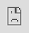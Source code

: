 ```yaml
---
title: 我们的历史
layout: subpage
---
```


### 1995–1998 胚胎初成 
<hr>
渥太华国语宣道会成立于1995年9月10日。首任主任牧师张福成牧师于母会渥太华华人宣道会开始国语事工，1995年正式设立新堂渥太华国语宣道会。
&nbsp;
&nbsp;
{% include image_history.html url='/img/history/h1.jpg' description="1995年9月国宣在圣公会第一次主日崇拜" %}


### 1998–2000 初步成长 
<hr>
1998年简国庆牧师兼任宣道会顾问牧师，义务至国宣讲道主持圣餐。 
&nbsp;
&nbsp;
{% include image_history.html url='/img/history/h2.jpg' description='简国庆牧师（顾问牧师）及会友' %}

### 2001–2014 健壮成长 
<hr>
2001-2004年黄沐明牧师担任主任牧师。教会小组迅速增长，学生事工兴旺，教会祷告会人数，主日学人数大大增加。
&nbsp;
&nbsp;
{% include image_history.html url='/img/history/h3.jpg' description='黄沐明牧师（主任牧师）及师母' %}
&nbsp;
&nbsp;

2004 – 2006年谢逸牧师担任主任牧师。教会大力扩展校园事工、东区福音事工、英语事工和建堂事工。谢牧师现任恒爱堂主任牧师。
&nbsp;
&nbsp;
{% include image_history.html url='/img/history/h4.jpg' description='谢逸牧师（主任牧师）' %}
&nbsp;
&nbsp;

2008年陈明道牧师正式在国语宣道会牧会至今。陈牧师原在国语宣道会洗受信主, 2003年受神呼召献身，进神学院学习毕业后回到母会服事。
&nbsp;
&nbsp;
{% include image_history.html url='/img/history/h5.jpg' description='陈明道牧师（主任牧师）师母' %}

&nbsp;
&nbsp;

2009-2014年随着儿童人数增长，装备家长和培训儿童主日学老师为国宣事工当务之急。林有基传道夫妇加入事奉行列，林传道担任英文堂讲员，致力于儿童事工，并协助教会训练儿童主日学师资。
&nbsp;
&nbsp;
{% include image_history.html url='/img/history/h6.jpg' description='林有基牧师（英语及儿童事工牧师）师母与青少年' %}
&nbsp;
&nbsp;
<br>
<br>
2009年国宣与东门宣道会开始进行英语青年联合事工。东门宣道会Chris牧师参与并负责带领青年团契并担任国宣英语堂崇拜讲员直至2014年。
&nbsp;
&nbsp;
{% include image_history.html url='/img/history/h7.jpg' description='Chris Bebbington（英语青年牧师）与家人' %}
&nbsp;
&nbsp;

### 2013-2014 建造家园
<hr>
2007年东门宣道会主任牧师Pastor Bill Buitenwerf提出建立国际小区宣道会（International Community of Alliance Churches）的异象(当时东门宣道会已有菲律宾语主日崇拜、阿拉伯语及西班牙语的祷告会)，主动提供免费土地给予渥太华国语宣道会建堂。

感谢神！2007年11月会友大会，2/3会友投票通过在东门教会的建堂议案。尽管面临不少困难挑战，弟兄姊妹们恳切祷告，寻求神赐下众人合一的心，落实渥太华东区建堂的异象。


{% include image_history.html url='/img/history/h8.jpg' description='2013年3月29日奠基仪' %}
&nbsp;
&nbsp;
<br>
<br>
新堂於2013年春动工兴建。2014年4月13日正式启用新堂主日崇拜，荣光充满这地，感恩喜悦充满每颗心。同年8月10日，首次启用新堂洗礼池为六位弟兄姊妹施洗；9月20日，举行感恩献堂礼，特邀请加拿大哈珀总理出席，宣道会加东区监督John Healey博士主礼，并有友堂弟兄姊妹，外地会友前来参加，200多人济济一堂同颂主恩，愿神的荣耀充满圣殿，将荣耀归给神。特别值得感恩的是，陈明道牧师在新堂接受按立为主任牧师，众弟兄姊妹同享喜乐。

{% include image_history.html url='/img/history/h9.jpg' description="感恩献堂礼" %}

<hr style="height:2px;border-width:0;color:black;background-color:black">
## 教会25周年堂庆短片
<br>
<iframe style="position: absolute; width: 100%; height: 100%; top: 0; left: 0;" src="https://www.youtube.com/embed/3nQDhXuQkPk" frameborder="0" allow="accelerometer; autoplay; clipboard-write; encrypted-media; gyroscope; picture-in-picture" allowfullscreen ></iframe>
<br>
## 教会20周年堂庆短片
<br>
<iframe width="100%" height="100%" src="https://www.youtube.com/embed/Ba8IHSyk5EE" frameborder="0" allow="accelerometer; autoplay; clipboard-write; encrypted-media; gyroscope; picture-in-picture"></iframe>
<br>





